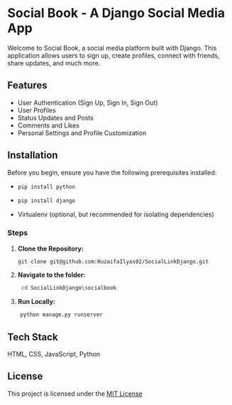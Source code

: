 # Social Book - A Django Social Media App

Welcome to Social Book, a social media platform built with Django. This application allows users to sign up, create profiles, connect with friends, share updates, and much more.


## Features

- User Authentication (Sign Up, Sign In, Sign Out)
- User Profiles
- Status Updates and Posts
- Comments and Likes
- Personal Settings and Profile Customization

## Installation

Before you begin, ensure you have the following prerequisites installed:
- ```sh
  pip install python
- ```sh
  pip install django
- Virtualenv (optional, but recommended for isolating dependencies)

### Steps

1. **Clone the Repository:**
   ```sh
   git clone git@github.com:HuzaifaIlyas02/SocialLinkDjango.git

2. **Navigate to the folder:**
   ```sh
    cd SocialLinkDjango\socialbook

3. **Run Locally:**
```sh
    python manage.py runserver

```
## Tech Stack

 HTML, CSS, JavaScript, Python

## License

This project is licensed under the [MIT License](https://choosealicense.com/licenses/mit/)

